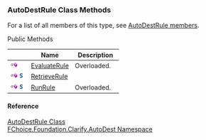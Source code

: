 ﻿### AutoDestRule Class Methods

For a list of all members of this type, see [AutoDestRule members](fcSDK~FChoice.Foundation.Clarify.AutoDest.AutoDestRule_members.md).

Public Methods

|   | Name | Description |
| --- | --- | --- |
| ![Public Method](dotnetimages/publicMethod.png) | [EvaluateRule](fcSDK~FChoice.Foundation.Clarify.AutoDest.AutoDestRule~EvaluateRule.md) | Overloaded.    |
| ![Public Method](dotnetimages/publicMethod.png)![static (Shared in Visual Basic)](dotnetimages/static.png) | [RetrieveRule](fcSDK~FChoice.Foundation.Clarify.AutoDest.AutoDestRule~RetrieveRule.md) |   |
| ![Public Method](dotnetimages/publicMethod.png)![static (Shared in Visual Basic)](dotnetimages/static.png) | [RunRule](fcSDK~FChoice.Foundation.Clarify.AutoDest.AutoDestRule~RunRule.md) | Overloaded.    |





#### Reference

[AutoDestRule Class](fcSDK~FChoice.Foundation.Clarify.AutoDest.AutoDestRule.md)  
[FChoice.Foundation.Clarify.AutoDest Namespace](fcSDK~FChoice.Foundation.Clarify.AutoDest_namespace.md)